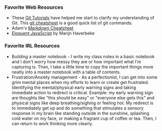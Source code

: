 ### Favorite Web Resources
+ These [Git Tutorials](https://www.atlassian.com/git/tutorials/what-is-git) have helped me start to clarify my understanding of Git. This [git cheatsheet](https://www.atlassian.com/git/tutorials/atlassian-git-cheatsheet) is a good quick list of git commands.
+ Adam's [Markdown Cheatsheet](https://github.com/adam-p/markdown-here/wiki/Markdown-Cheatsheet)
+ [Eloquent JavaScript](https://eloquentjavascript.net/) by Marijn Haverbeke

### Favorite IRL Resources
+ Building a master notebook - I write my class notes in a basic notebook and I don't worry how messy they are or how important what I'm capturing is. Then, I take a little time to copy the important things more neatly into a master notebook with a table of contents.
+ Frustration/Anxiety management - As a perfectionist, I can get into some grim mental places when my efforts to learn or create get frustrated. Identifying the mental/physical early warning signs and taking immediate action to redirect is critical. Example: my early warning sign are thoughts like "this should be easy" or "everyone else gets this" and physical signs like deep breathing/sighing or feeling hot. My redirect is to immediately get up and do something that stimulates a sensory response in my brain like standing outside in the sunshine, splashing cold water on my face, or making a fragrant cup of coffee or tea. Then, I can return to work thinking more clearly.
